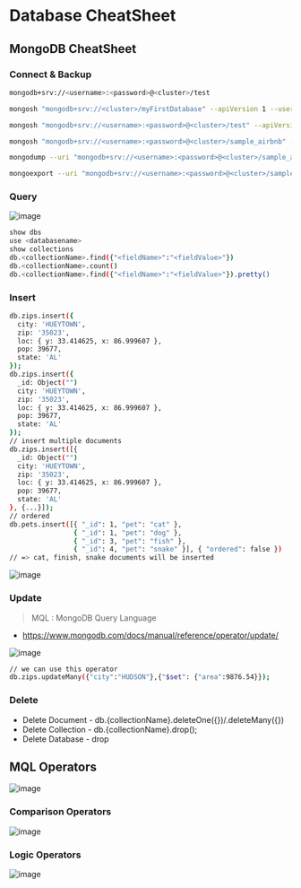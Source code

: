 # Database CheatSheet

## MongoDB CheatSheet

### Connect & Backup
```bash
mongodb+srv://<username>:<password>@<cluster>/test

mongosh "mongodb+srv://<cluster>/myFirstDatabase" --apiVersion 1 --username mongo

mongosh "mongodb+srv://<username>:<password>@<cluster>/test" --apiVersion 1

mongosh "mongodb+srv://<username>:<password>@<cluster>/sample_airbnb" --apiVersion 1

mongodump --uri "mongodb+srv://<username>:<password>@<cluster>/sample_airbnb"

mongoexport --uri "mongodb+srv://<username>:<password>@<cluster>/sample_airbnb" --collection=listingsAndReviews --out=listingsAndReviews.json
```

### Query

![image](https://user-images.githubusercontent.com/31009750/173095270-26b46c3b-e59e-4d1f-bff2-1efdca6460ac.png)

```bash
show dbs
use <databasename>
show collections
db.<collectionName>.find({"<fieldName>":"<fieldValue>"})
db.<collectionName>.count()
db.<collectionName>.find({"<fieldName>":"<fieldValue>"}).pretty()
```

### Insert

```bash
db.zips.insert({
  city: 'HUEYTOWN',
  zip: '35023',
  loc: { y: 33.414625, x: 86.999607 },
  pop: 39677,
  state: 'AL'    
});
db.zips.insert({
  _id: Object("")
  city: 'HUEYTOWN',
  zip: '35023',
  loc: { y: 33.414625, x: 86.999607 },
  pop: 39677,
  state: 'AL'    
});
// insert multiple documents
db.zips.insert([{
  _id: Object("")
  city: 'HUEYTOWN',
  zip: '35023',
  loc: { y: 33.414625, x: 86.999607 },
  pop: 39677,
  state: 'AL'    
}, {...}]);
// ordered
db.pets.insert([{ "_id": 1, "pet": "cat" },
                { "_id": 1, "pet": "dog" },
                { "_id": 3, "pet": "fish" },
                { "_id": 4, "pet": "snake" }], { "ordered": false })
// => cat, finish, snake documents will be inserted
```

![image](https://user-images.githubusercontent.com/31009750/173192529-19a96900-b374-40a6-aff3-eb537295b57b.png)


### Update

> MQL : MongoDB Query Language

- https://www.mongodb.com/docs/manual/reference/operator/update/

![image](https://user-images.githubusercontent.com/31009750/173192380-ac155ee8-5eb1-4d05-bb22-30c8b257769c.png)


```bash
// we can use this operator 
db.zips.updateMany({"city":"HUDSON"},{"$set": {"area":9876.54}});
```

### Delete

- Delete Document - db.{collectionName}.deleteOne({})/.deleteMany({})
- Delete Collection - db.{collectionName}.drop();
- Delete Database - drop

## MQL Operators

![image](https://user-images.githubusercontent.com/31009750/173490903-e8f3d524-2275-4f79-8526-57209b47d1f3.png)

### Comparison Operators

![image](https://user-images.githubusercontent.com/31009750/173491313-0b3c678b-95b4-4daa-83db-5361152fd00c.png)

### Logic Operators

![image](https://user-images.githubusercontent.com/31009750/173492552-24b8823b-444c-4da9-9165-4e745ba0c487.png)
